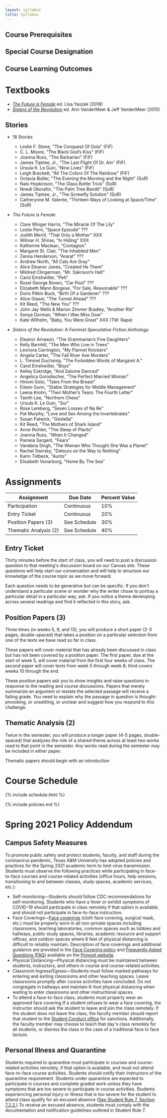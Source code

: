```yaml
---
layout: syllabus
title: Syllabus
---
```


## Course Prerequisites

## Special Course Designation

## Course Learning Outcomes

# Textbooks

* [*The Future is Female*](https://www.google.com/books/edition/The_Future_Is_Female_25_Classic_Science/l19EDwAAQBAJ?hl=en&gbpv=0) ed. Lisa Yaszek (2018)
* [*Sisters of the Revolution*](https://www.google.com/books/edition/Sisters_of_the_Revolution/xU9SCAAAQBAJ?hl=en&gbpv=0) ed. Ann VanderMeer & Jeff VanderMeer (2015)

## Stories

* 18 Stories
	* Leslie F. Stone, "The Conquest Of Gola" (FiF)
	* C. L. Moore, "The Black God’s Kiss" (FiF)
	* Joanna Russ, "The Barbarian" (FiF)
	* James Tiptree, Jr., "The Last Flight Of Dr. Ain" (FiF)
	* Ursula K. Le Guin, "Nine Lives" (FiF)
	* Leigh Brackett, "All The Colors Of The Rainbow" (FiF)
    * Octavia Butler, "The Evening the Morning and the Night" (SoR)
    * Nalo Hopkinson, "The Glass Bottle Trick" (SoR)
    * Nnedi Okorafor, "The Palm Tree Bandit" (SoR)
    * James Tiptree, Jr., "The Screwfly Solution" (SoR)
    * Catherynne M. Valente, "Thirteen Ways of Looking at Space/Time" (SoR)

* *The Future is Female*
	* Clare Winger Harris, "The Miracle Of The Lily"
	* Leslie Perri, "Space Episode" ???
	* Judith Merril, "That Only a Mother" XXX
	* Wilmar H. Shiras, "In Hiding" XXX
	* Katherine Maclean, "Contagion"
	* Margaret St. Clair, "The Inhabited Men"
	* Zenna Henderson, "Ararat" ???
	* Andrew North, "All Cats Are Gray"
	* Alice Eleanor Jones, "Created He Them"
	* Mildred Clingerman, "Mr. Sakrison’s Halt"
	* Carol Emshwiller, "Pelt"
	* Rosel George Brown, "Car Pool" ???
	* Elizabeth Mann Borgese, "For Sale, Reasonable" ???
	* Doris Pitkin Buck, "Birth Of a Gardener" ???
	* Alice Glaser, "The Tunnel Ahead" ???
	* Kit Reed, "The New You" ???
	* John Jay Wells & Marion Zimmer Bradley, "Another Rib"
	* Sonya Dorman, "When I Was Miss Dow"
	* Kate Wilhelm, "Baby, You Were Great" XXX (TW: Rape)
* *Sisters of the Revolution: A Feminist Speculative Fiction Anthology*
    * Eleanor Arnason, "The Grammarian’s Five Daughters"
    * Kelly Barnhill, "The Men Who Live in Trees"
    * Leonora Carrington, "My Flannel Knickers"
    * Angela Carter, "The Fall River Axe Murders"
    * L. Timmel Duchamp, "The Forbidden Words of Margaret A."
    * Carol Emshwiller, "Boys"
    * Kelley Eskridge, "And Salome Danced"
    * Angelica Gorodischer, "The Perfect Married Woman"
    * Hiromi Goto, "Tales From the Breast"
    * Eileen Gunn, "Stable Strategies for Middle Management"
    * Leena Krohn, "Their Mother’s Tears: The Fourth Letter"
    * Tanith Lee, "Northern Chess"
    * Ursula K. Le Guin, "Sur"
    * Rose Lemberg, "Seven Losses of Na Re"
    * Pat Murphy, "Love and Sex Among the Invertebrates"
    * Susan Palwick, "Gestella"
    * Kit Reed, "The Mothers of Shark Island"
    * Anne Richter, "The Sleep of Plants"
    * Joanna Russ, "When It Changed"
    * Pamela Sargent, "Fears"
    * Vandana Singh, "The Woman Who Thought She Was a Planet"
    * Rachel Swirsky, "Detours on the Way to Nothing"
    * Karin Tidbeck, "Aunts"
    * Elisabeth Vonarburg, "Home By The Sea"

# Assignments

| Assignment            | Due Date     | Percent Value |
|-----------------------|--------------|---------------|
| Participation         | Continuous   | 10%           |
| Entry Ticket          | Continuous   | 20%           |
| Position Papers (3)   | See Schedule | 30%           |
| Thematic Analysis (2) | See Schedule | 40%           |

## Entry Ticket

Thirty minutes before the start of class, you will need to post a discussion question to that meeting's discussion board on our Canvas site. These questions will help start our conversation and will help to structure our knowledge of the course topic as we move forward.

Each question needs to be generative but can be specific. If you don't understand a particular scene or wonder why the writer chose to portray a particular detail in a particular way, ask. If you notice a theme developing across several readings and find it reflected in this story, ask.

## Position Papers (3)

Three times (in weeks 5, 9, and 13), you will produce a short paper (2-3 pages, double-spaced) that takes a position on a particular selection from one of the texts we have read so far in class.

These papers will cover material that has already been discussed in class but has not been covered by a position paper. The first paper, due at the start of week 5, will cover material from the first four weeks of class. The second paper will cover texts from week 5 through week 8; third covers weeks 10 through the end.

These position papers ask you to show insights and raise questions in response to the reading and course discussions. Papers that merely summarize an argument or restate the selected passage will receive a failing grade. You need to explain why the passage in question is thought-provoking, or unsettling, or unclear and suggest how you respond to this challenge.

## Thematic Analysis (2)

Twice in the semester, you will produce a longer paper (4-5 pages, double-spaced) that analyzes the role of a shared theme across at least two works read to that point in the semester. Any works read during the semester may be included in either paper.

Thematic papers should begin with an introduction

# Course Schedule

{% include schedule.html %}

{% include policies.md %}

# Spring 2021 Policy Addendum

## Campus Safety Measures

To promote public safety and protect students, faculty, and staff during the coronavirus pandemic, Texas A&amp;M University has adopted policies and practices for the Spring 2021 academic term to limit virus transmission. Students must observe the following practices while participating in face-to-face courses and course-related activities (office hours, help sessions, transitioning to and between classes, study spaces, academic services, etc.):

* Self-monitoring—Students should follow CDC recommendations for self-monitoring. Students who have a fever or exhibit symptoms of COVID-19 should participate in class remotely if that option is available, and should not participate in face-to-face instruction.
* Face Coverings—[Face coverings](https://rules-saps.tamu.edu/PDFs/34.99.99.M0.03.pdf) (cloth face covering, surgical mask, etc.) must be properly worn in all non-private spaces including classrooms, teaching laboratories, common spaces such as lobbies and hallways, public study spaces, libraries, academic resource and support offices, and outdoor spaces where 6 feet of physical distancing is difficult to reliably maintain. Description of face coverings and additional guidance are provided in the [Face Covering policy](https://rules-saps.tamu.edu/PDFs/34.99.99.M0.03.pdf) and [Frequently Asked Questions (FAQ)](https://provost.tamu.edu/Menu/News/TAMU-Face-Covering-FAQs) available on the [Provost website](https://provost.tamu.edu/Menu/News/TAMU-Face-Covering-FAQs).
* Physical Distancing—Physical distancing must be maintained between students, instructors, and others in course and course-related activities.
* Classroom Ingress/Egress—Students must follow marked pathways for entering and exiting classrooms and other teaching spaces. Leave classrooms promptly after course activities have concluded. Do not congregate in hallways and maintain 6-foot physical distancing when waiting to enter classrooms and other instructional spaces.
* To attend a face-to-face class, students must properly wear an approved face covering If a student refuses to wear a face covering, the instructor should ask the student to leave and join the class remotely. If the student does not leave the class, the faculty member should report that student to the [Student Conduct office](https://studentlife.tamu.edu/sco/face-covering-violations/) for sanctions. Additionally, the faculty member may choose to teach that day's class remotely for all students, or dismiss the class in the case of a traditional face to face lecture.

## Personal Illness and Quarantine

Students required to quarantine must participate in courses and course-related activities remotely, if that option is available, and must not attend face-to-face course activities. Students should notify their instructors of the quarantine requirement. Students under quarantine are expected to participate in courses and complete graded work unless they have symptoms that are too severe to participate in course activities.  Students experiencing personal injury or Illness that is too severe for the student to attend class qualify for an excused absence ([See Student Rule 7, Section 7.2.2.](https://student-rules.tamu.edu/rule07/)) To receive an excused absence, students must comply with the documentation and notification guidelines outlined in Student Rule 7.
